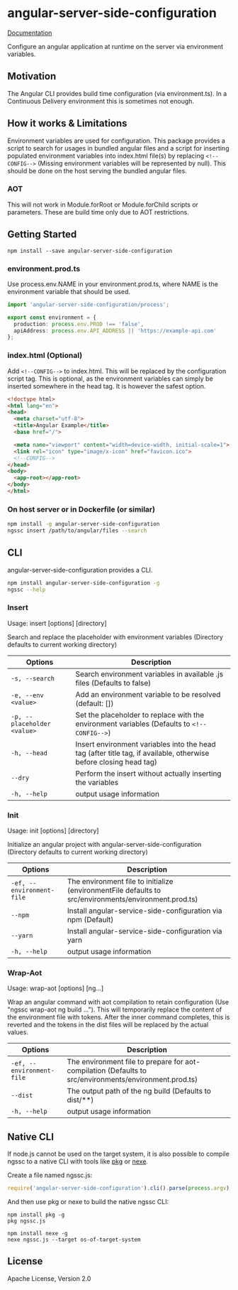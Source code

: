 # angular-server-side-configuration

[Documentation](https://github.com/kyubisation/angular-server-side-configuration/blob/master/documentation/README.md)

Configure an angular application at runtime on the server via environment variables.

## Motivation
The Angular CLI provides build time configuration (via environment.ts).
In a Continuous Delivery environment this is sometimes not enough.

## How it works & Limitations
Environment variables are used for configuration. This package provides a script
to search for usages in bundled angular files and a script for inserting populated
environment variables into index.html file(s) by replacing `<!--CONFIG-->`
(Missing environment variables will be represented by null). This should be done
on the host serving the bundled angular files.

### AOT
This will not work in Module.forRoot or Module.forChild scripts or parameters.
These are build time only due to AOT restrictions.

## Getting Started
```
npm install --save angular-server-side-configuration
```

### environment.prod.ts
Use process.env.NAME in your environment.prod.ts, where NAME is the
environment variable that should be used.

```typescript
import 'angular-server-side-configuration/process';

export const environment = {
  production: process.env.PROD !== 'false',
  apiAddress: process.env.API_ADDRESS || 'https://example-api.com'
};
```

### index.html (Optional)
Add `<!--CONFIG-->` to index.html. This will be replaced by the configuration script tag.
This is optional, as the environment variables can simply be inserted somewhere in the head tag.
It is however the safest option.

```html
<!doctype html>
<html lang="en">
<head>
  <meta charset="utf-8">
  <title>Angular Example</title>
  <base href="/">

  <meta name="viewport" content="width=device-width, initial-scale=1">
  <link rel="icon" type="image/x-icon" href="favicon.ico">
  <!--CONFIG-->
</head>
<body>
  <app-root></app-root>
</body>
</html>
```

### On host server or in Dockerfile (or similar)
```bash
npm install -g angular-server-side-configuration
ngssc insert /path/to/angular/files --search
```

## CLI
angular-server-side-configuration provides a CLI.

```bash
npm install angular-server-side-configuration -g
ngssc --help
```

### Insert
Usage: insert [options] [directory]

Search and replace the placeholder with environment variables (Directory defaults to current working directory)

| Options | Description |
| --- | --- |
| `-s, --search`              | Search environment variables in available .js files (Defaults to false) |
| `-e, --env <value>`         | Add an environment variable to be resolved (default: []) |
| `-p, --placeholder <value>` | Set the placeholder to replace with the environment variables (Defaults to `<!--CONFIG-->`) |
| `-h, --head`                | Insert environment variables into the head tag (after title tag, if available, otherwise before closing head tag) |
| `--dry`                     | Perform the insert without actually inserting the variables |
| `-h, --help`                | output usage information |

### Init
Usage: init [options] [directory]

Initialize an angular project with angular-server-side-configuration (Directory defaults to current working directory)

| Options | Description |
| --- | --- |
| `-ef, --environment-file` | The environment file to initialize (environmentFile defaults to src/environments/environment.prod.ts) |
| `--npm`                   | Install angular-service-side-configuration via npm (Default) |
| `--yarn`                  | Install angular-service-side-configuration via yarn |
| `-h, --help`              | output usage information |

### Wrap-Aot
Usage: wrap-aot [options] [ng...]

Wrap an angular command with aot compilation to retain configuration (Use "ngssc wrap-aot ng build ..."). This will temporarily replace the
content of the environment file with tokens. After the inner command completes, this is reverted and the tokens in the dist files will be replaced by the actual values.

| Options | Description |
| --- | --- |
| `-ef, --environment-file` | The environment file to prepare for aot-compilation (Defaults to src/environments/environment.prod.ts) |
| `--dist`                  | The output path of the ng build (Defaults to dist/**) |
| `-h, --help`              | output usage information |

## Native CLI
If node.js cannot be used on the target system, it is also possible to compile ngssc to a native CLI with tools like [pkg](https://www.npmjs.com/package/pkg) or [nexe](https://www.npmjs.com/package/nexe).

Create a file named ngssc.js:
```javascript
require('angular-server-side-configuration').cli().parse(process.argv);
```

And then use pkg or nexe to build the native ngssc CLI:
```
npm install pkg -g
pkg ngssc.js
```
```
npm install nexe -g
nexe ngssc.js --target os-of-target-system
```


## License
Apache License, Version 2.0
